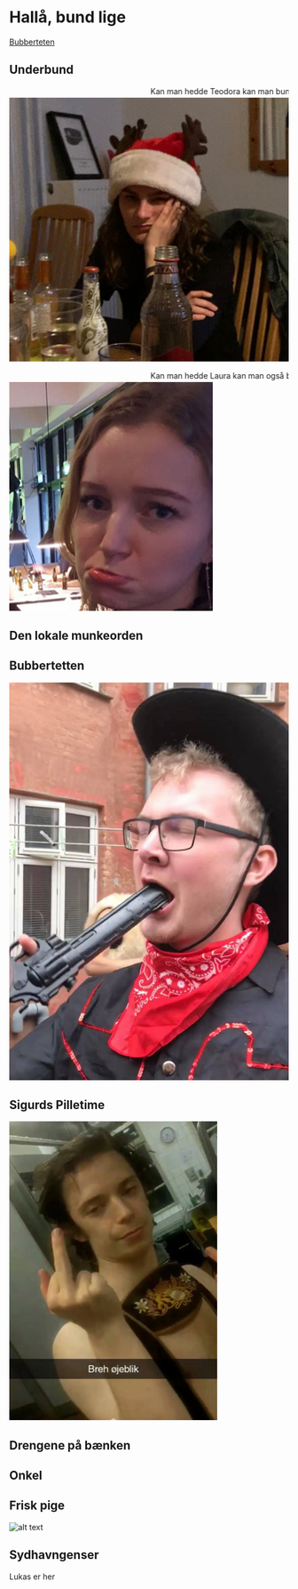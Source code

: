# Hallå, bund lige
<a href="Tiers/bubberteten.html">Bubberteten</a>
## Underbund
<marquee>Kan man hedde Teodora kan man bunde!</marquee> <br/>
![alt text](Stoddere/StodderTheo.png "Bundedora")  


<marquee>Kan man hedde Laura kan man også bunde!</marquee> <br/>
![alt text](Stoddere/StodderLaura.png "Laura er en bundetøs") 

## Den lokale munkeorden

## Bubbertetten 
![alt text](Stoddere/StodderPaagaard.jpg "Sheriffen er i bondebyen") 

## Sigurds Pilletime
![alt text](Stoddere/StodderJohannes.png "Cremehobbitten siger fuck")  

## Drengene på bænken

## Onkel

## Frisk pige
![alt text](Stoddere/Maxrie.gif "Maxrie maxes into battle!") 
## Sydhavngenser
Lukas er her
